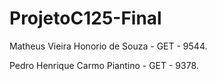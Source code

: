 # ProjetoC125-Final
 
 
Matheus Vieira Honorio de Souza - GET - 9544.


Pedro Henrique Carmo Piantino - GET - 9378.
